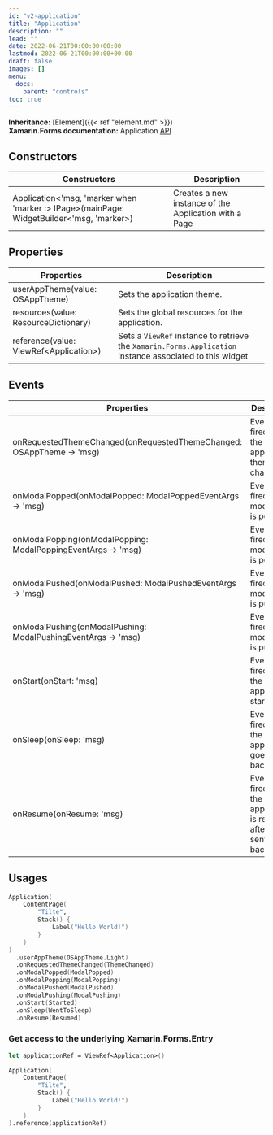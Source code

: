 ```yaml
---
id: "v2-application"
title: "Application"
description: ""
lead: ""
date: 2022-06-21T00:00:00+00:00
lastmod: 2022-06-21T00:00:00+00:00
draft: false
images: []
menu:
  docs:
    parent: "controls"
toc: true
---
```


**Inheritance:** [Element]({{< ref "element.md" >}})  
**Xamarin.Forms documentation:** Application [API](https://docs.microsoft.com/en-us/dotnet/api/xamarin.forms.application)

## Constructors

| Constructors | Description |
|--|--|
| Application<'msg, 'marker when 'marker :> IPage>(mainPage: WidgetBuilder<'msg, 'marker>) | Creates a new instance of the Application with a Page |

## Properties

| Properties | Description |
|--|--|
| userAppTheme(value: OSAppTheme) | Sets the application theme. |
| resources(value: ResourceDictionary) | Sets the global resources for the application. |
| reference(value: ViewRef&lt;Application&gt;) | Sets a `ViewRef` instance to retrieve the `Xamarin.Forms.Application` instance associated to this widget |

## Events

| Properties | Description |
|--|--|
| onRequestedThemeChanged(onRequestedThemeChanged: OSAppTheme -> 'msg) | Event that is fired when the application theme is changed. |
| onModalPopped(onModalPopped: ModalPoppedEventArgs -> 'msg) | Event that is fired when a modal page is popped. |
| onModalPopping(onModalPopping: ModalPoppingEventArgs -> 'msg) | Event that is fired when a modal page is popping. |
| onModalPushed(onModalPushed: ModalPushedEventArgs -> 'msg) | Event that is fired when a modal page is pushed. |
| onModalPushing(onModalPushing: ModalPushingEventArgs -> 'msg) | Event that is fired when a modal page is pushing. |
| onStart(onStart: 'msg) | Event that is fired when the application starts. |
| onSleep(onSleep: 'msg) | Event that is fired when the application goes to the background. |
| onResume(onResume: 'msg) | Event that is fired when the application is resumed, after being sent to the background. |

## Usages

```fs
Application(
    ContentPage(
        "Tilte",
        Stack() {
            Label("Hello World!")
        }
    )
)
  .userAppTheme(OSAppTheme.Light)
  .onRequestedThemeChanged(ThemeChanged)
  .onModalPopped(ModalPopped)
  .onModalPopping(ModalPopping)
  .onModalPushed(ModalPushed)
  .onModalPushing(ModalPushing)
  .onStart(Started)
  .onSleep(WentToSleep)
  .onResume(Resumed)
```

### Get access to the underlying Xamarin.Forms.Entry

```fs
let applicationRef = ViewRef<Application>()

Application(
    ContentPage(
        "Tilte",
        Stack() {
            Label("Hello World!")
        }
    )
).reference(applicationRef)
```
